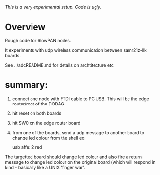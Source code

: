 *This is a very experimental setup.  Code is ugly.*

# Overview

Rough code for 6lowPAN nodes.

It experiments with udp wireless communication between samr21z-llk boards.

See ../adcREADME.md for details on archtitecture etc

# summary:

1. connect one node with FTDI cable to PC USB.  This will be the edge
   router/root of the DODAG

2. hit reset on both boards

3. hit SW0 on the edge router board

4. from one of the boards, send a udp message to another board to change led
   colour from the shell eg

    usb affe::2 red

The targetted board should change led colour and also fire a return message to
change led colour on the original board (which will respond in kind - basically
like a UNIX 'finger war'.


